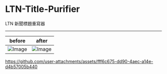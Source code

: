 # LTN-Title-Purifier
LTN 新聞標題重寫器

---

| before | after    |
| :---:   | :---: |
|<img alt="Image" src="https://github.com/user-attachments/assets/2dbde8b8-1081-4dd6-9a66-69407b07fdb4" />|<img alt="Image" src="https://github.com/user-attachments/assets/4c725c54-4475-4537-81b3-ddfb5314e669" />|

https://github.com/user-attachments/assets/fff6c675-dd90-4aec-a14e-d4b57005b440

